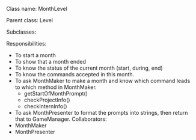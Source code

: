 Class name: MonthLevel

Parent class: Level

Subclasses:

Responsibilities:
* To start a month
* To show that a month ended
* To know the status of the current month (start, during, end)
* To know the commands accepted in this month.
* To ask MonthMaker to make a month and know which command leads to which method in MonthMaker.
  * getStartOfMonthPrompt()
  * checkProjectInfo()
  * checkInternInfo()
* To ask MonthPresenter to format the prompts into strings, then return that to GameManager.
Collaborators:
* MonthMaker
* MonthPresenter